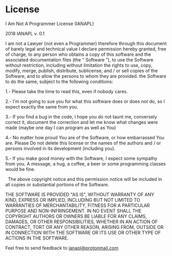 # License
I Am Not A Programmer License  (IANAPL)

2018 IANAPL v. 0.1 

I am not a Lawyer (not even a Programmer) therefore through this document of barely legal and technical value I declare   permission hereby granted, free of charge, to any person who obtains a copy of this software and the associated documentation files (the " Software "), to use the Software without restriction, including without limitation the rights to use, copy, modify, merge, publish, distribute, sublicense, and / or sell copies of the Software, and to allow the persons to whom they are provided. the Software to do the same, subject to the following conditions:

1.- Please take the time to read this, even if nobody cares.

2.- I'm not going to sue you for what this software does or does not do, so I expect exactly the same from you.

3.- If you find a bug in the code, I hope you do not taunt me, conversely correct it, document the correction and let me know what changes were made (maybe one day I can program as well as You)

4.- No matter how proud You are of the Software, or how embarrassed You are. Please Do not delete this license or the names of the authors and / or persons involved in its development (including you).

5.- If you make good money with the Software, I expect some sympathy from you. A message, a hug, a coffee, a beer or some programming classes would be fine.

 
The above copyright notice and this permission notice will be included in all copies or substantial portions of the Software.

THE SOFTWARE IS PROVIDED "AS IS", WITHOUT WARRANTY OF ANY KIND, EXPRESS OR IMPLIED, INCLUDING BUT NOT LIMITED TO WARRANTIES OF MERCHANTABILITY, FITNESS FOR A PARTICULAR PURPOSE AND NON-INFRINGEMENT. IN NO EVENT SHALL THE COPYRIGHT AUTHORS OR OWNERS BE LIABLE FOR ANY CLAIMS, DAMAGES, OR OTHER RESPONSIBILITIES, WHETHER IN AN ACTION OF CONTRACT, TORT OR ANY OTHER REASON, ARISING FROM, OUTSIDE OR IN CONNECTION WITH THE SOFTWARE OR ITS USE OR OTHER TYPE OF ACTIONS IN THE SOFTWARE.

Feel free to send feedback to ianapl@protonmail.com
